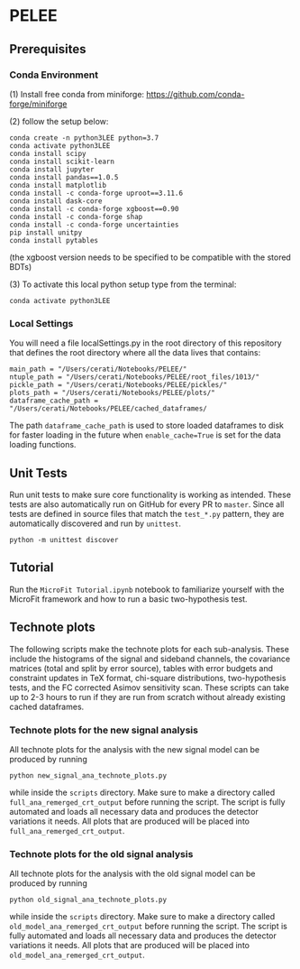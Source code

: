 # PELEE
## Prerequisites
### Conda Environment
(1) Install free conda from miniforge: https://github.com/conda-forge/miniforge

(2) follow the setup below:

```
conda create -n python3LEE python=3.7
conda activate python3LEE
conda install scipy
conda install scikit-learn
conda install jupyter
conda install pandas==1.0.5
conda install matplotlib
conda install -c conda-forge uproot==3.11.6
conda install dask-core
conda install -c conda-forge xgboost==0.90
conda install -c conda-forge shap
conda install -c conda-forge uncertainties
pip install unitpy
conda install pytables
```
(the xgboost version needs to be specified to be compatible with the stored BDTs)

(3) To activate this local python setup type from the terminal:

```
conda activate python3LEE
```

### Local Settings
 You will need a file localSettings.py in the root directory of this repository that defines the root directory where all the data lives that contains:
```
main_path = "/Users/cerati/Notebooks/PELEE/"
ntuple_path = "/Users/cerati/Notebooks/PELEE/root_files/1013/"
pickle_path = "/Users/cerati/Notebooks/PELEE/pickles/"
plots_path = "/Users/cerati/Notebooks/PELEE/plots/"
dataframe_cache_path = "/Users/cerati/Notebooks/PELEE/cached_dataframes/
```
The path `dataframe_cache_path` is used to store loaded dataframes to disk for faster loading in the future when `enable_cache=True` is set for the data loading functions. 

## Unit Tests
Run unit tests to make sure core functionality is working as intended.
These tests are also automatically run on GitHub for every PR to `master`.
Since all tests are defined in source files that match the `test_*.py` pattern, they are automatically discovered and run by `unittest`.
```
python -m unittest discover
```

## Tutorial
Run the `MicroFit Tutorial.ipynb` notebook to familiarize yourself with the MicroFit framework and how to run a basic two-hypothesis test.

## Technote plots

The following scripts make the technote plots for each sub-analysis. These include the histograms of the signal and sideband channels,
the covariance matrices (total and split by error source), tables with error budgets and constraint updates in TeX format,
chi-square distributions, two-hypothesis tests, and the FC corrected Asimov sensitivity scan. These scripts
can take up to 2-3 hours to run if they are run from scratch without already existing cached dataframes.

### Technote plots for the new signal analysis

All technote plots for the analysis with the new signal model can be produced by running 
```
python new_signal_ana_technote_plots.py
```
while inside the `scripts` directory. Make sure to make a directory called `full_ana_remerged_crt_output` before running the script.
The script is fully automated and loads all necessary data and produces the detector variations it needs. 
All plots that are produced will be placed into `full_ana_remerged_crt_output`.

### Technote plots for the old signal analysis

All technote plots for the analysis with the old signal model can be produced by running
```
python old_signal_ana_technote_plots.py
```
while inside the `scripts` directory. Make sure to make a directory called `old_model_ana_remerged_crt_output` before running the script.
The script is fully automated and loads all necessary data and produces the detector variations it needs. 
All plots that are produced will be placed into `old_model_ana_remerged_crt_output`.